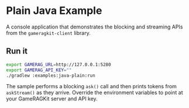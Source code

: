 # Plain Java Example

A console application that demonstrates the blocking and streaming APIs from the `gameragkit-client` library.

## Run it

```bash
export GAMERAG_URL=http://127.0.0.1:5280
export GAMERAG_API_KEY=""
./gradlew :examples:java-plain:run
```

The sample performs a blocking `ask()` call and then prints tokens from `askStream()` as they arrive. Override the environment variables to point at your GameRAGKit server and API key.
